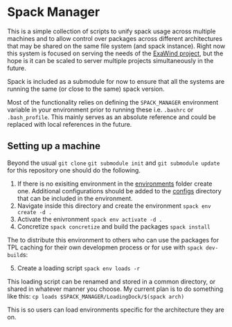 # Spack Manager

This is a simple collection of scripts to unify spack usage across multiple machines and to allow control over packages across different architectures that may be shared on the same file system (and spack instance). Right now this system is focused on serving the needs of the [ExaWind project](https://github.com/ExaWind), but the hope is it can be scaled to server multiple projects simultaneously in the future.

Spack is included as a submodule for now to ensure that all the systems are running the same (or close to the same) spack version.

Most of the functionality relies on defining the `SPACK_MANAGER` environment variable in your environment prior to running these i.e. `.bashrc` or `.bash_profile`.  This mainly serves as an absolute reference and could be replaced with local references in the future.

## Setting up a machine
Beyond the usual `git clone` `git submodule init` and `git submodule update` for this repository one should do the following.

1) If there is no exisiting environment in the [environments](https://github.com/psakievich/spack-manager/environments) folder create one.
Additional configurations should be added to the [configs](https://github.com/psakievich/spack-manager/configs) directory that can be included in the environment.
2) Navigate inside this directory and create the environment `spack env create -d .`
3) Activate the enivronment `spack env activate -d .`
4) Concretize `spack concretize` and build the packages `spack install`

The to distribute this environment to others who can use the packages for TPL caching for their own developmen process or for use with `spack dev-build`s:

5) Create a loading script `spack env loads -r`

This loading script can be renamed and stored in a common directory, or shared in whatever manner you choose.  My current plan is to do something like this:
`cp loads $SPACK_MANAGER/LoadingDock/$(spack arch)` 

This is so users can load environments specific for the architecture they are on.  

